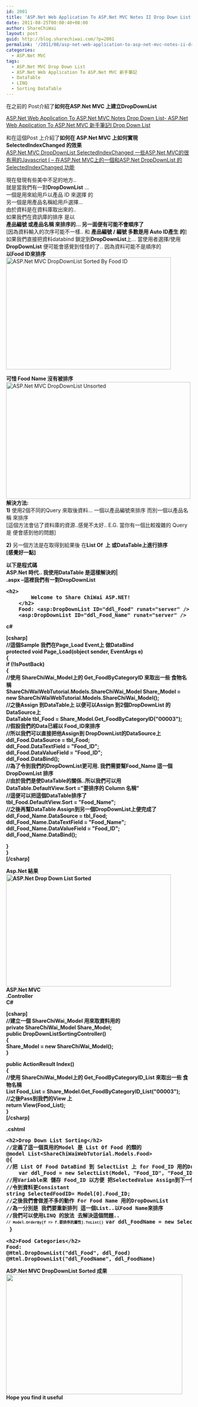```yaml
---
id: 2001
title: 'ASP.Net Web Application To ASP.Net MVC Notes II Drop Down List Sorting DropDownList- ASP.Net Web Application To ASP.Net MVC 新手筆記II Drop Down List 排序'
date: 2011-08-25T00:00:40+08:00
author: ShareChiWai
layout: post
guid: http://blog.sharechiwai.com/?p=2001
permalink: '/2011/08/asp-net-web-application-to-asp-net-mvc-notes-ii-drop-down-list-sorting-dropdownlist-asp-net-web-application-to-asp-net-mvc-%e6%96%b0%e6%89%8b%e7%ad%86%e8%a8%98ii-drop-down-list-%e6%8e%92%e5%ba%8f/'
categories:
  - ASP.Net MVC
tags:
  - ASP.Net MVC Drop Down List
  - ASP.Net Web Application To ASP.Net MVC 新手筆記
  - DataTable
  - LINQ
  - Sorting DataTable
---
```

在之前的 Post介紹了**如何在ASP.Net MVC 上建立DropDownList**

<a title="ASP.Net Web Application To ASP.Net MVC Notes Drop Down List- ASP.Net Web Application To ASP.Net MVC 新手筆記I Drop Down List" href="http://blog.sharechiwai.com/2011/08/asp-net-web-application-to-asp-net-mvc-notes-drop-down-list-asp-net-web-application-to-asp-net-mvc-%e6%96%b0%e6%89%8b%e7%ad%86%e8%a8%98i-drop-down-list/" target="_blank">ASP.Net Web Application To ASP.Net MVC Notes Drop Down List- ASP.Net Web Application To ASP.Net MVC 新手筆記I Drop Down List</a>

和在這個Post 上介紹了**如何在 ASP.Net MVC 上如何實現SelectedIndexChanged 的效果**  
 <a title="ASP.Net MVC DropDownList SelectedIndexChanged 一些ASP.Net MVC的很有用的Javascript I – 在ASP.Net MVC上的一個和ASP.Net DropDownList 的 SelectedIndexChanged 功能" href="http://blog.sharechiwai.com/2011/08/asp-net-mvc-dropdownlist-selectedindexchanged-%e4%b8%80%e4%ba%9basp-net-mvc%e7%9a%84%e5%be%88%e6%9c%89%e7%94%a8%e7%9a%84javascript-i-%e5%9c%a8asp-net-mvc%e4%b8%8a%e7%9a%84%e4%b8%80%e5%80%8b%e5%92%8c/" target="_blank">ASP.Net MVC DropDownList SelectedIndexChanged 一些ASP.Net MVC的很有用的Javascript I – 在ASP.Net MVC上的一個和ASP.Net DropDownList 的 SelectedIndexChanged 功能</a>

現在發現有些美中不足的地方..  
就是當我們有一對**DropDownList** &#8230;  
一個是用來給用戶以產品 ID 來選擇 的  
另一個是用產品名稱給用戶選擇&#8230;  
由於資料是在資料庫取出來的..  
如果我們在資訊庫的排序 是以  
**產品編號 或產品名稱 來排序的&#8230; 另一面便有可能不會順序了**  
[因為資料輸入的次序可能不一樣.. 和 **產品編號 / 編號 多數是用 Auto ID產生 的**]  
如果我們直接把資料databind 鎖定到**DropDownList**上&#8230; 當使用者選擇/使用**DropDownList** 便可能會感覺到怪怪的了.. 因為資料可能不是順序的  
**以Food ID來排序**  
<img src="https://i2.wp.com/api.photoshop.com/v1.0/accounts/aa9037104a014abbb11ad4bd58324b91/assets/113ec8e22bb9425ea0d187fe64e1d2f4/renditions/fullsize.jpg?resize=447%2C303" alt="ASP.Net MVC DropDownList Sorted By Food ID" width="447" height="303" data-recalc-dims="1" /> 

**可惜 Food Name 沒有被排序**  
<img src="https://i1.wp.com/api.photoshop.com/v1.0/accounts/aa9037104a014abbb11ad4bd58324b91/assets/d08bb4715c3d46d1b235ae358b59f8a9/renditions/fullsize.jpg?resize=500%2C316" alt="ASP.Net MVC DropDownList Unsorted" width="500" height="316" data-recalc-dims="1" />  
**解決方法:**  
**1)** 使用2個不同的Query 來取後資料&#8230; 一個以產品編號來排序 而別一個以產品名稱 來排序  
[這個方法會佔了資料庫的資源..感覺不太好.. E.G. 當你有一個比較複雜的 Query是 便會感到他的問題]

**2)** 另一個方法是在取得到給果後 在**List Of <Object> 上 或DataTable上進行排序**  
[感覺好一點]

**以下是程式碼**  
**ASP.Net** 時代.. 我使用**DataTable** 是這樣解決的|  
**.aspx &#8211;這裡我們有一對DropDownList**

<pre>&lt;h2&gt;
        Welcome to Share ChiWai ASP.NET!
    &lt;/h2&gt;
    Food: &lt;asp:DropDownList ID="ddl_Food" runat="server" /&gt;
    &lt;asp:DropDownList ID="ddl_Food_Name" runat="server" /&gt;</pre>

**c#**

[csharp]  
//這個Sample 我們在Page_Load Event上 做DataBind  
protected void Page_Load(object sender, EventArgs e)  
{  
if (!IsPostBack)  
{  
//使用 ShareChiWai\_Model上的 Get\_FoodByCategoryID 來取出一些 食物名稱  
ShareChiWaiWebTutorial.Models.ShareChiWai\_Model Share\_Model = new ShareChiWaiWebTutorial.Models.ShareChiWai_Model();  
//之後Assign 到DataTable上 以便可以Assign 到2個DropDownList 的DataSource上  
DataTable tbl\_Food = Share\_Model.Get_FoodByCategoryID("00003");  
//假設我們的Data已經以 Food_ID來排序  
//所以我們可以直接把他Assign到 DropDownList的DataSource上  
ddl\_Food.DataSource = tbl\_Food;  
ddl\_Food.DataTextField = "Food\_ID";  
ddl\_Food.DataValueField = "Food\_ID";  
ddl_Food.DataBind();  
//為了令到我們的DropDownList更可用. 我們需要幫Food_Name 這一個DropDownList 排序  
//由於我們是使DataTable的關係..所以我們可以用 DataTable.DefaultView.Sort ="要排序的 Column 名稱"  
//這便可以把這個DataTable排序了  
tbl\_Food.DefaultView.Sort = "Food\_Name";  
//之後再幫DataTable Assign到另一個DropDownList上便完成了  
ddl\_Food\_Name.DataSource = tbl_Food;  
ddl\_Food\_Name.DataTextField = "Food_Name";  
ddl\_Food\_Name.DataValueField = "Food_ID";  
ddl\_Food\_Name.DataBind();

}  
}  
[/csharp]

**Asp.Net 結果**  
<img src="https://i2.wp.com/api.photoshop.com/v1.0/accounts/aa9037104a014abbb11ad4bd58324b91/assets/113ec8e22bb9425ea0d187fe64e1d2f4/renditions/fullsize.jpg?resize=447%2C303" alt="ASP.Net Drop Down List Sorted" width="447" height="303" data-recalc-dims="1" />  
**ASP.Net MVC**  
**.Controller**  
**C#**

[csharp]  
//建立一個 ShareChiWai_Model 用來取資料用的  
private ShareChiWai\_Model Share\_Model;  
public DropDownListSortingController()  
{  
Share\_Model = new ShareChiWai\_Model();  
}

public ActionResult Index()  
{  
//使用 ShareChiWai\_Model上的 Get\_FoodByCategoryID_List 來取出一些 食物名稱  
List Food\_List = Share\_Model.Get\_FoodByCategoryID\_List("00003");  
//之後Pass到我們的View 上  
return View(Food_List);  
}  
[/csharp]

**.cshtml**

<pre>&lt;h2&gt;Drop Down List Sorting&lt;/h2&gt;
//定義了這一個頁用的Model 是 List Of Food 的類的
@model List&lt;ShareChiWaiWebTutorial.Models.Food&gt;
@{
//把 List Of Food DataBind 到 SelectList 上 for Food_ID 用的DropDownList
    var ddl_Food = new SelectList(Model, "Food_ID", "Food_ID");
//用Variable來 儲存 Food_ID 以方便 把SelectedValue Assign到下一個DropDownList上
//令到資料更Consistant
string SelectedFoodID= Model[0].Food_ID;
//之後我們會做差不多的動作 For Food Name 用的DropDownList
//為一分別是 我們要重新排列 這一個List..以Food Name來排序
//我們可以使用LINQ 的放法 去解決這個問題..
<span style="font-family: 'Courier 10 Pitch', Courier, monospace; font-size: x-small;"><span class="Apple-style-span" style="line-height: 19px;">// Model.OrderBy(f =&gt; f.要排序的屬性).ToList() </span></span>var ddl_FoodName = new SelectList(Model.OrderBy(f =&gt; f.Food_Name).ToList() , "Food_ID", "Food_Name", SelectedFoodID);
 }

&lt;h2&gt;Food Categories&lt;/h2&gt;
Food:
@Html.DropDownList("ddl_Food", ddl_Food)
@Html.DropDownList("ddl_FoodName", ddl_FoodName)</pre>

**ASP.Net MVC DropDownList Sorted 成果**  
<img src="https://i1.wp.com/api.photoshop.com/v1.0/accounts/aa9037104a014abbb11ad4bd58324b91/assets/46fed8470f784cad83974f33d075ef4a/renditions/fullsize.jpg?resize=478%2C324" alt="" name="" width="478" height="324" data-recalc-dims="1" />  
Hope you find it useful